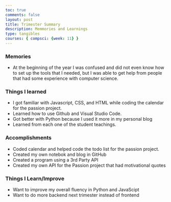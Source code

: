 ```yaml
---
toc: true
comments: false
layout: post
title: Trimester Summary
description: Memmories and Learnings
type: tangibles
courses: { compsci: {week: 11} }
---
```

### Memories
- At the beginning of the year I was confused and did not even know how to set up the tools that I needed, but I was able to get help from people that had some experience with computer science. 
### Things I learned
- I got familiar with Javascript, CSS, and HTML while coding the calendar for the passion project.
- Learned how to use Github and Visual Studio Code.
- Got better with Python because I used it more in my personal blog
- Learned from each one of the student teachings.
### Accomplishments
- Coded calendar and helped code the todo list for the passion project.
- Created my own notebok and blog in GitHub
- Created a program using a 3rd Party API
- Created my own API for the Passion project that had motivational quotes
### Things I Learn/Improve
- Want to improve my overall fluency in Python and JavaScipt
- Want to do more backend next trimester instead of frontend


